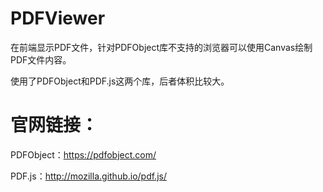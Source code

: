 # PDFViewer
在前端显示PDF文件，针对PDFObject库不支持的浏览器可以使用Canvas绘制PDF文件内容。

使用了PDFObject和PDF.js这两个库，后者体积比较大。

# 官网链接：
PDFObject：https://pdfobject.com/

PDF.js：http://mozilla.github.io/pdf.js/
